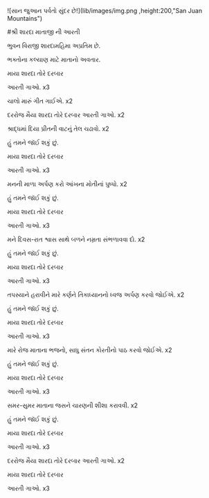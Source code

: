 ![સાન જુઆન પર્વતો સુંદર છે!](lib/images/img.png ,height:200,"San Juan Mountains")

#શ્રી શારદા માતાજી ની આરતી

ભુવન વિરાજી શારદામહિમા અપ્રતિમ છે.

ભક્તોના કલ્યાણ માટે માતાનો અવતાર.

માયા શારદા તોરે દરબાર

આરતી ગાઓ. x3

ચાલો મારું ગીત ગાઈએ. x2

દરરોજ મૈયા શારદા તોરે દરબાર આરતી ગાઓ. x2

શ્રાદ્ધમાં દિયા પ્રીતની વાટનું તેલ ચઢાવો. x2

હું તમને જૉઈ શકું છું.

માયા શારદા તોરે દરબાર

આરતી ગાઓ. x3

મનની માળા અર્પણ કરો આંખના મોતીનાં પુષ્પો. x2

હું તમને જૉઈ શકું છું.

માયા શારદા તોરે દરબાર

આરતી ગાઓ. x3

મને દિવસ-રાત શ્વાસ સાથે બળને નમ્રતા સંભળાવવા દો. x2

હું તમને જૉઈ શકું છું.

માયા શારદા તોરે દરબાર

આરતી ગાઓ. x3

તપસ્યાને હરાવીને મારે કર્ણને તિકાધ્યાનનો ધ્વજ અર્પણ કરવો જોઈએ. x2

હું તમને જૉઈ શકું છું.

માયા શારદા તોરે દરબાર

આરતી ગાઓ. x3

મારે રોજ માતાના ભજનો, સાધુ સંતન કોરતીનો પાઠ કરવો જોઈએ. x2

હું તમને જૉઈ શકું છું.

માયા શારદા તોરે દરબાર

આરતી ગાઓ. x3

સમર-સુમર માતાના જસને ચારણની શીશા કરાવવી. x2

હું તમને જૉઈ શકું છું.

માયા શારદા તોરે દરબાર

આરતી ગાઓ. x3

દરરોજ મૈયા શારદા તોરે દરબાર આરતી ગાઓ. x2

માયા શારદા તોરે દરબાર

આરતી ગાઓ. x3